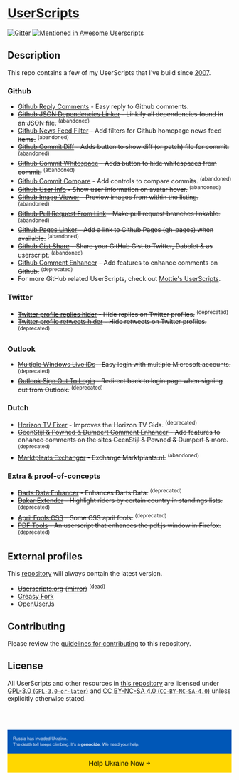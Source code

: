 # [UserScripts](https://github.com/jerone/UserScripts)

[![Gitter](https://badges.gitter.im/Join%20Chat.svg)](https://gitter.im/jerone/UserScripts?utm_source=badge&utm_medium=badge&utm_campaign=pr-badge)
[![Mentioned in Awesome Userscripts](https://awesome.re/mentioned-badge.svg)](https://github.com/brunocvcunha/awesome-userscripts#readme)

## Description

This repo contains a few of my UserScripts that I've build since [2007](http://userscripts-mirror.org/users/jerone).

### Github

-   [Github Reply Comments](https://github.com/jerone/UserScripts/tree/master/Github_Reply_Comments#readme) - Easy reply to Github comments.
-   ~~[Github JSON Dependencies Linker](https://github.com/jerone/UserScripts/tree/master/Github_JSON_Dependencies_Linker#readme) - Linkify all dependencies found in an JSON file.~~ <sup>(abandoned)</sup>
-   ~~[Github News Feed Filter](https://github.com/jerone/UserScripts/tree/master/Github_News_Feed_Filter#readme) - Add filters for Github homepage news feed items.~~ <sup>(abandoned)</sup>
-   ~~[Github Commit Diff](https://github.com/jerone/UserScripts/tree/master/Github_Commit_Diff#readme) - Adds button to show diff (or patch) file for commit.~~ <sup>(abandoned)</sup>
-   ~~[Github Commit Whitespace](https://github.com/jerone/UserScripts/tree/master/Github_Commit_Whitespace#readme) - Adds button to hide whitespaces from commit.~~ <sup>(abandoned)</sup>
-   ~~[Github Commit Compare](https://github.com/jerone/UserScripts/tree/master/GitHub_Commit_Compare#readme) - Add controls to compare commits.~~ <sup>(abandoned)</sup>
-   ~~[Github User Info](https://github.com/jerone/UserScripts/tree/master/Github_User_Info#readme) - Show user information on avatar hover.~~ <sup>(abandoned)</sup>
-   ~~[Github Image Viewer](https://github.com/jerone/UserScripts/tree/master/Github_Image_Viewer#readme) - Preview images from within the listing.~~ <sup>(abandoned)</sup>
-   ~~[Github Pull Request From Link](https://github.com/jerone/UserScripts/tree/master/Github_Pull_Request_From#readme) - Make pull request branches linkable.~~ <sup>(abandoned)</sup>
-   ~~[Github Pages Linker](https://github.com/jerone/UserScripts/tree/master/Github_Pages_Linker#readme) - Add a link to Github Pages (gh-pages) when available.~~ <sup>(abandoned)</sup>
-   ~~[Github Gist Share](https://github.com/jerone/UserScripts/tree/master/Github_Gist_Share#readme) - Share your GitHub Gist to Twitter, Dabblet & as userscript.~~ <sup>(abandoned)</sup>
-   ~~[Github Comment Enhancer](https://github.com/jerone/UserScripts/tree/master/Github_Comment_Enhancer#readme) - Add features to enhance comments on Github.~~ <sup>(deprecated)</sup>
-   For more GitHub related UserScripts, check out [Mottie's UserScripts](https://github.com/Mottie/GitHub-userscripts#readme).

### Twitter

-   ~~[Twitter profile replies hider](https://github.com/jerone/UserScripts/tree/master/Twitter_profile_replies_hider#readme) - Hide replies on Twitter profiles.~~ <sup>(deprecated)</sup>
-   ~~[Twitter profile retweets hider](https://github.com/jerone/UserScripts/tree/master/Twitter_profile_retweets_hider#readme) - Hide retweets on Twitter profiles.~~ <sup>(deprecated)</sup>

### Outlook

-   ~~[Multiple Windows Live IDs](https://github.com/jerone/UserScripts/tree/master/Multiple_Windows_Live_IDs#readme) - Easy login with multiple Microsoft accounts.~~ <sup>(deprecated)</sup>
-   ~~[Outlook Sign Out To Login](https://github.com/jerone/UserScripts/tree/master/Outlook_Sign_Out_To_Login#readme) - Redirect back to login page when signing out from Outlook.~~ <sup>(deprecated)</sup>

### Dutch

-   ~~[Horizon TV Fixer](https://github.com/jerone/UserScripts/tree/master/Horizon_TV_Fixer#readme) - Improves the Horizon TV Gids.~~ <sup>(deprecated)</sup>
-   ~~[GeenStijl & Powned & Dumpert Comment Enhancer](https://github.com/jerone/UserScripts/tree/master/GeenStijl_Powned_Dumpert_Comment_Enhancer#readme) - Add features to enhance comments on the sites GeenStijl & Powned & Dumpert & more.~~ <sup>(deprecated)</sup>
-   ~~[Marktplaats Exchanger](https://github.com/jerone/UserScripts/tree/master/Marktplaats_Exchanger#readme) - Exchange Marktplaats.nl.~~ <sup>(abandoned)</sup>

### Extra & proof-of-concepts

-   ~~[Darts Data Enhancer](https://github.com/jerone/UserScripts/tree/master/Darts_Data_Enhancer#readme) - Enhances Darts Data.~~ <sup>(deprecated)</sup>
-   ~~[Dakar Extender](https://github.com/jerone/UserScripts/tree/master/Dakar_Extender#readme) - Highlight riders by certain country in standings lists.~~ <sup>(deprecated)</sup>
-   ~~[April Fools CSS](https://github.com/jerone/UserScripts/tree/master/April_Fools_CSS#readme) - Some CSS april fools.~~ <sup>(deprecated)</sup>
-   ~~[PDF Tools](https://github.com/jerone/UserScripts/tree/master/PDF_Tools#readme) - An userscript that enhances the pdf.js window in Firefox.~~ <sup>(deprecated)</sup>

## External profiles

This [repository](https://github.com/jerone/UserScripts) will always contain the latest version.

-   ~~[Userscripts.org](http://userscripts.org/users/jerone) ([mirror](http://userscripts-mirror.org/users/jerone))~~ <sup>(dead)</sup>
-   [Greasy Fork](https://greasyfork.org/users/15)
-   [OpenUserJs](https://openuserjs.org/users/jerone)

## Contributing

Please review the [guidelines for contributing](https://github.com/jerone/UserScripts/blob/master/CONTRIBUTING.md) to this repository.

## License

All UserScripts and other resources in [this repository](https://github.com/jerone/UserScripts) are licensed under [GPL-3.0 (`GPL-3.0-or-later`)](https://github.com/jerone/UserScripts/blob/master/LICENSE.txt) and [CC BY-NC-SA 4.0 (`CC-BY-NC-SA-4.0`)](https://creativecommons.org/licenses/by-nc-sa/4.0/legalcode) unless explicitly otherwise stated.

<br/>
<br/>

[![Stand With Ukraine](https://raw.githubusercontent.com/vshymanskyy/StandWithUkraine/main/banner2-direct.svg)](https://stand-with-ukraine.pp.ua)

